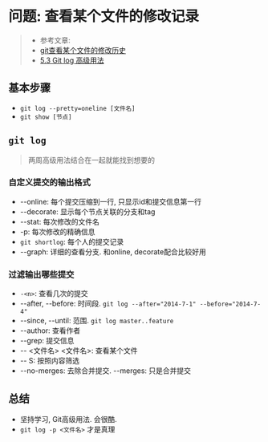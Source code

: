 # 问题: 查看某个文件的修改记录

> * 参考文章:
> * [git查看某个文件的修改历史](https://www.cnblogs.com/flyme/archive/2011/11/28/2265899.html)
> * [5.3 Git log 高级用法](https://github.com/geeeeeeeeek/git-recipes/wiki/5.3-Git-log-%E9%AB%98%E7%BA%A7%E7%94%A8%E6%B3%95)

## 基本步骤

* `git log --pretty=oneline [文件名]`
* `git show [节点]`

## `git log`

> 两周高级用法结合在一起就能找到想要的

### 自定义提交的输出格式

* --online: 每个提交压缩到一行, 只显示id和提交信息第一行
* --decorate: 显示每个节点关联的分支和tag
* --stat: 每次修改的文件名
* -p: 每次修改的精确信息
* `git shortlog`: 每个人的提交记录
* --graph: 详细的查看分支. 和online, decorate配合比较好用

### 过滤输出哪些提交

* `-<n>`: 查看几次的提交
* --after, --before: 时间段. `git log --after="2014-7-1" --before="2014-7-4"`
* --since, --until: 范围. `git log master..feature`
* --author: 查看作者
* --grep: 提交信息
* -- <文件名> <文件名>: 查看某个文件
* -- S: 按照内容筛选
* --no-merges: 去除合并提交. --merges: 只是合并提交

## 总结

* 坚持学习, Git高级用法. 会很酷.
* `git log -p <文件名>` 才是真理